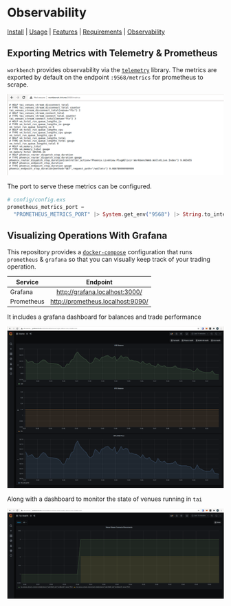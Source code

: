 # Observability

[Install](../README.md#install) | [Usage](../README.md#usage) | [Features](./FEATURES.md) | [Requirements](./REQUIREMENTS.md) | [Observability](./OBSERVABILITY.md)

## Exporting Metrics with Telemetry & Prometheus

`workbench` provides observability via the [`telemetry`](https://elixirschool.com/blog/instrumenting-phoenix-with-telemetry-part-one/)
library. The metrics are exported by default on the endpoint `:9568/metrics` for
prometheus to scrape.

![prometheus metrics](./prometheus-metrics.png)

The port to serve these metrics can be configured.

```elixir
# config/config.exs
prometheus_metrics_port =
  "PROMETHEUS_METRICS_PORT" |> System.get_env("9568") |> String.to_integer()
```

## Visualizing Operations With Grafana

This repository provides a [`docker-compose`](./docker-compose.yml) configuration
that runs `prometheus` & `grafana` so that you can visually keep track of your
trading operation.

| Service    | Endpoint                       |
| ---------- | :----------------------------: |
| Grafana    | http://grafana.localhost:3000/    |
| Prometheus | http://prometheus.localhost:9090/ |

It includes a grafana dashboard for balances and trade performance

![balances](./home-balances-grafana.png)

Along with a dashboard to monitor the state of venues running in `tai`

![tai health](./tai-health-grafana.png)
